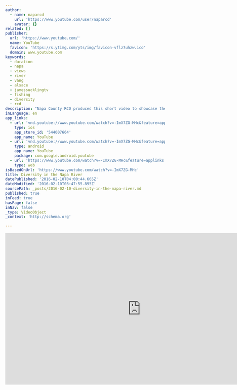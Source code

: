 ```yaml
---
author:
  - name: naparcd
    url: 'https://www.youtube.com/user/naparcd'
    avatar: {}
related: []
publisher:
  url: 'https://www.youtube.com/'
  name: YouTube
  favicon: 'https://s.ytimg.com/yts/img/favicon-vflz7uhzw.ico'
  domain: www.youtube.com
keywords:
  - duration
  - napa
  - views
  - river
  - vang
  - alsace
  - jamessucklingtv
  - fishing
  - diversity
  - rcd
description: "Napa County RCD produced this short video to showcase the Napa River's fish community. Napa County RCD's Senior Biologist Jonathan Koehler wrote and delivered the narration. The video was edited by Kenlee Dropping. Video footage and photographs are by Napa County RCD."
inLanguage: en
app_links:
  - url: 'vnd.youtube://www.youtube.com/watch?v=-ImX7ZG-MHc&feature=applinks'
    type: ios
    app_store_id: '544007664'
    app_name: YouTube
  - url: 'vnd.youtube://www.youtube.com/watch?v=-ImX7ZG-MHc&feature=applinks'
    type: android
    app_name: YouTube
    package: com.google.android.youtube
  - url: 'https://www.youtube.com/watch?v=-ImX7ZG-MHc&feature=applinks'
    type: web
isBasedOnUrl: 'https://www.youtube.com/watch?v=-ImX7ZG-MHc'
title: Diversity in the Napa River
datePublished: '2016-02-10T04:00:44.665Z'
dateModified: '2016-02-10T03:47:55.895Z'
sourcePath: _posts/2016-02-10-diversity-in-the-napa-river.md
published: true
inFeed: true
hasPage: false
inNav: false
_type: VideoObject
_context: 'http://schema.org'

---
```

<iframe src="https://cdn.embedly.com/widgets/media.html?src=https%3A%2F%2Fwww.youtube.com%2Fembed%2F-ImX7ZG-MHc%3Ffeature%3Doembed&amp;url=https%3A%2F%2Fwww.youtube.com%2Fwatch%3Fv%3D-ImX7ZG-MHc&amp;image=https%3A%2F%2Fi.ytimg.com%2Fvi%2F-ImX7ZG-MHc%2Fhqdefault.jpg&amp;key=b7d04c9b404c499eba89ee7072e1c4f7&amp;type=text%2Fhtml&amp;schema=youtube" width="854" height="480" scrolling="no" frameborder="0" allowfullscreen="allowfullscreen" style=""></iframe>